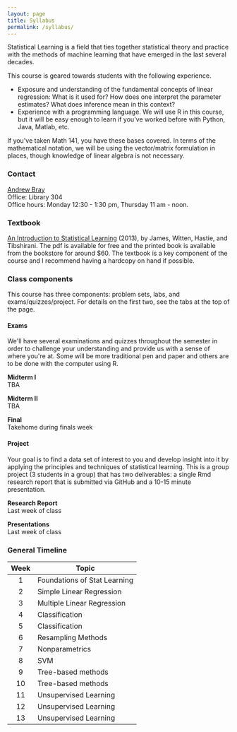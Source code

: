 ```yaml
---
layout: page
title: Syllabus
permalink: /syllabus/
---
```


Statistical Learning is a field that ties together statistical theory and practice
with the methods of machine learning that have emerged in the last several decades.

This course is geared towards students with the following experience.

- Exposure and understanding of the fundamental concepts of linear regression: 
What is it used for? How does one interpret the parameter estimates? What does
inference mean in this context?
- Experience with a programming language. We will use R in this course, but it
will be easy enough to learn if you've worked before with Python, Java, Matlab, 
etc.

If you've taken Math 141, you have these bases covered. In terms of the
mathematical notation, we will be using the vector/matrix formulation in places,
though knowledge of linear algebra is not necessary. 


### Contact
[Andrew Bray](https://andrewpbray.github.io)  
Office: Library 304  
Office hours: Monday 12:30 - 1:30 pm, Thursday 11 am - noon.


### Textbook
[An Introduction to Statistical Learning](http://www-bcf.usc.edu/~gareth/ISL/ISLR%20Sixth%20Printing.pdf) (2013),
by James, Witten, Hastie, and Tibshirani. The pdf is available for free and the
printed book is available from the bookstore for around $60. The textbook is a key 
component of the course and I recommend having a hardcopy on hand if possible.


### Class components

This course has three components: problem sets, labs, and exams/quizzes/project. For details on the first two, see the tabs at the top of the page.


#### Exams

We'll have several examinations and quizzes throughout the semester in order to challenge
your understanding and provide us with a sense of where you're at. Some will
be more traditional pen and paper and others are to be done with the computer
using R.

**Midterm I**  
TBA

**Midterm II**  
TBA

**Final**  
Takehome during finals week

#### Project

Your goal is to find a data set of interest to you and develop insight into it by applying the principles and techniques of statistical learning. This is a group project (3 students in a group) that has two deliverables: a single Rmd research report that is submitted via GitHub and a 10-15 minute presentation.

**Research Report**  
Last week of class

**Presentations**  
Last week of class


### General Timeline

Week | Topic
:---:|------
1    | Foundations of Stat Learning
2    | Simple Linear Regression
3    | Multiple Linear Regression
4    | Classification
5    | Classification
6    | Resampling Methods
7    | Nonparametrics
8    | SVM
9    | Tree-based methods
10   | Tree-based methods
11   | Unsupervised Learning
12   | Unsupervised Learning 
13   | Unsupervised Learning
